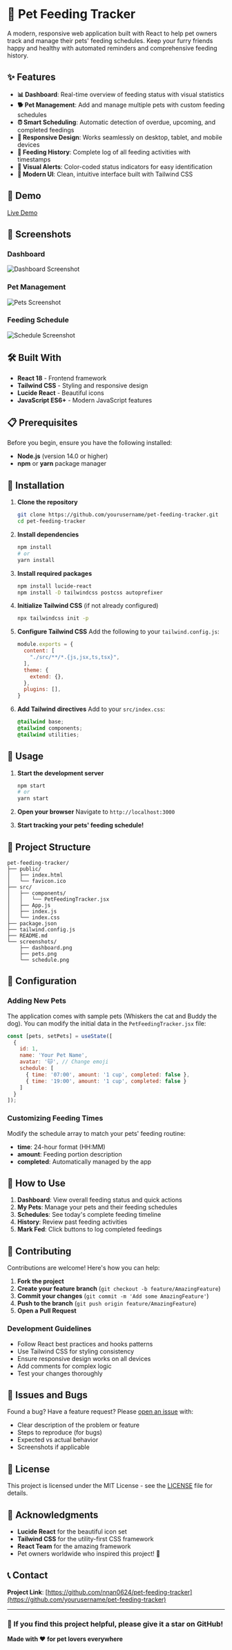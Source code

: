 # 🐾 Pet Feeding Tracker

A modern, responsive web application built with React to help pet owners track and manage their pets' feeding schedules. Keep your furry friends happy and healthy with automated reminders and comprehensive feeding history.

## ✨ Features

- **📊 Dashboard**: Real-time overview of feeding status with visual statistics
- **🐕 Pet Management**: Add and manage multiple pets with custom feeding schedules
- **⏰ Smart Scheduling**: Automatic detection of overdue, upcoming, and completed feedings
- **📱 Responsive Design**: Works seamlessly on desktop, tablet, and mobile devices
- **📝 Feeding History**: Complete log of all feeding activities with timestamps
- **🔔 Visual Alerts**: Color-coded status indicators for easy identification
- **🎨 Modern UI**: Clean, intuitive interface built with Tailwind CSS

## 🚀 Demo

[Live Demo](https://claude.ai/public/artifacts/3329907d-e311-45ca-b16c-7fcb2d588ed7)

## 📱 Screenshots

### Dashboard
![Dashboard Screenshot](screenshots/dashboard.png)

### Pet Management
![Pets Screenshot](screenshots/pets.png)

### Feeding Schedule
![Schedule Screenshot](screenshots/schedule.png)

## 🛠️ Built With

- **React 18** - Frontend framework
- **Tailwind CSS** - Styling and responsive design
- **Lucide React** - Beautiful icons
- **JavaScript ES6+** - Modern JavaScript features

## 📋 Prerequisites

Before you begin, ensure you have the following installed:
- **Node.js** (version 14.0 or higher)
- **npm** or **yarn** package manager

## 🔧 Installation

1. **Clone the repository**
   ```bash
   git clone https://github.com/yourusername/pet-feeding-tracker.git
   cd pet-feeding-tracker
   ```

2. **Install dependencies**
   ```bash
   npm install
   # or
   yarn install
   ```

3. **Install required packages**
   ```bash
   npm install lucide-react
   npm install -D tailwindcss postcss autoprefixer
   ```

4. **Initialize Tailwind CSS** (if not already configured)
   ```bash
   npx tailwindcss init -p
   ```

5. **Configure Tailwind CSS**
   Add the following to your `tailwind.config.js`:
   ```javascript
   module.exports = {
     content: [
       "./src/**/*.{js,jsx,ts,tsx}",
     ],
     theme: {
       extend: {},
     },
     plugins: [],
   }
   ```

6. **Add Tailwind directives**
   Add to your `src/index.css`:
   ```css
   @tailwind base;
   @tailwind components;
   @tailwind utilities;
   ```

## 🚀 Usage

1. **Start the development server**
   ```bash
   npm start
   # or
   yarn start
   ```

2. **Open your browser**
   Navigate to `http://localhost:3000`

3. **Start tracking your pets' feeding schedule!**

## 📁 Project Structure

```
pet-feeding-tracker/
├── public/
│   ├── index.html
│   └── favicon.ico
├── src/
│   ├── components/
│   │   └── PetFeedingTracker.jsx
│   ├── App.js
│   ├── index.js
│   └── index.css
├── package.json
├── tailwind.config.js
├── README.md
└── screenshots/
    ├── dashboard.png
    ├── pets.png
    └── schedule.png
```

## 🔧 Configuration

### Adding New Pets

The application comes with sample pets (Whiskers the cat and Buddy the dog). You can modify the initial data in the `PetFeedingTracker.jsx` file:

```javascript
const [pets, setPets] = useState([
  { 
    id: 1, 
    name: 'Your Pet Name', 
    avatar: '🐱', // Change emoji
    schedule: [
      { time: '07:00', amount: '1 cup', completed: false },
      { time: '19:00', amount: '1 cup', completed: false }
    ]
  }
]);
```

### Customizing Feeding Times

Modify the schedule array to match your pets' feeding routine:
- **time**: 24-hour format (HH:MM)
- **amount**: Feeding portion description
- **completed**: Automatically managed by the app

## 🎯 How to Use

1. **Dashboard**: View overall feeding status and quick actions
2. **My Pets**: Manage your pets and their feeding schedules
3. **Schedules**: See today's complete feeding timeline
4. **History**: Review past feeding activities
5. **Mark Fed**: Click buttons to log completed feedings

## 🤝 Contributing

Contributions are welcome! Here's how you can help:

1. **Fork the project**
2. **Create your feature branch** (`git checkout -b feature/AmazingFeature`)
3. **Commit your changes** (`git commit -m 'Add some AmazingFeature'`)
4. **Push to the branch** (`git push origin feature/AmazingFeature`)
5. **Open a Pull Request**

### Development Guidelines

- Follow React best practices and hooks patterns
- Use Tailwind CSS for styling consistency
- Ensure responsive design works on all devices
- Add comments for complex logic
- Test your changes thoroughly

## 🐛 Issues and Bugs

Found a bug? Have a feature request? Please [open an issue](https://github.com/nnan0624/pet-feeding-tracker/issues) with:
- Clear description of the problem or feature
- Steps to reproduce (for bugs)
- Expected vs actual behavior
- Screenshots if applicable

## 📝 License

This project is licensed under the MIT License - see the [LICENSE](LICENSE) file for details.

## 👏 Acknowledgments

- **Lucide React** for the beautiful icon set
- **Tailwind CSS** for the utility-first CSS framework
- **React Team** for the amazing framework
- Pet owners worldwide who inspired this project! 🐾

## 📞 Contact

**Project Link**: [https://github.com/nnan0624/pet-feeding-tracker](https://github.com/yourusername/pet-feeding-tracker)

---

### 🌟 If you find this project helpful, please give it a star on GitHub!

**Made with ❤️ for pet lovers everywhere**
